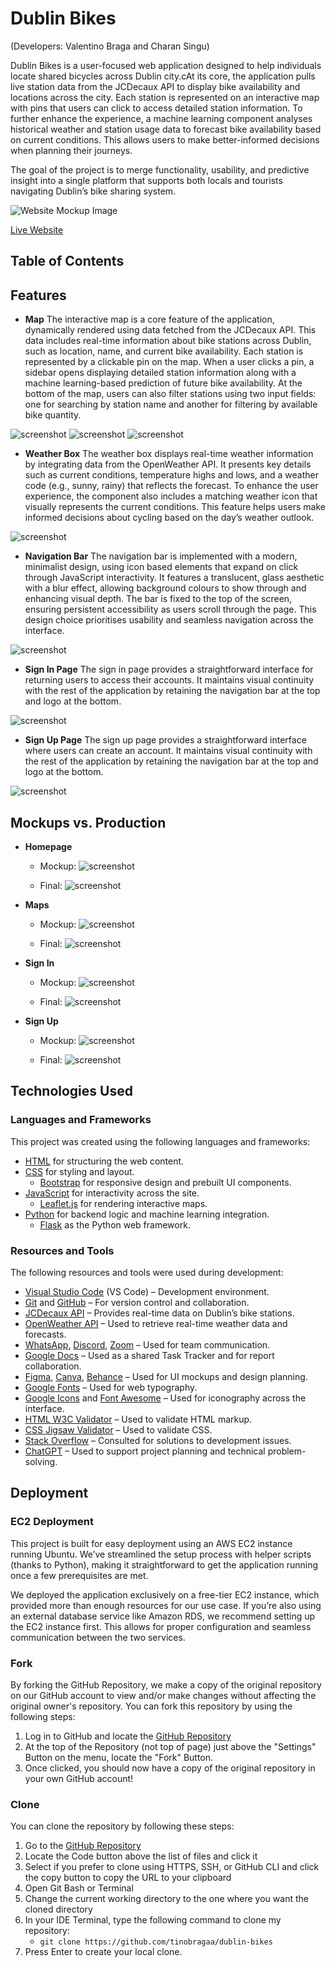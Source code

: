 # Dublin Bikes
(Developers: Valentino Braga and Charan Singu)

Dublin Bikes is a user-focused web application designed to help individuals locate shared bicycles across Dublin city.cAt its core, the application pulls live station data from the JCDecaux API to display bike availability and locations across the city. Each station is represented on an interactive map with pins that users can click to access detailed station information. To further enhance the experience, a machine learning component analyses historical weather and station usage data to forecast bike availability based on current conditions. This allows users to make better-informed decisions when planning their journeys.

The goal of the project is to merge functionality, usability, and predictive insight into a single platform that supports both locals and tourists navigating Dublin’s bike sharing system. 

![Website Mockup Image](/docs/features/dublinbikes-mockup.png)

[Live Website](http://16.170.206.160/)

## Table of Contents

## Features

- **Map**
The interactive map is a core feature of the application, dynamically rendered using data fetched from the JCDecaux API. This data includes real-time information about bike stations across Dublin, such as location, name, and current bike availability. Each station is represented by a clickable pin on the map. When a user clicks a pin, a sidebar opens displaying detailed station information along with a machine learning-based prediction of future bike availability. At the bottom of the map, users can also filter stations using two input fields: one for searching by station name and another for filtering by available bike quantity.

![screenshot](/docs/features/map-final.png)
![screenshot](/docs/features/prediction.png)
![screenshot](/docs/features/search-control.png)

- **Weather Box**
The weather box displays real-time weather information by integrating data from the OpenWeather API. It presents key details such as current conditions, temperature highs and lows, and a weather code (e.g., sunny, rainy) that reflects the forecast. To enhance the user experience, the component also includes a matching weather icon that visually represents the current conditions. This feature helps users make informed decisions about cycling based on the day’s weather outlook.

![screenshot](/docs/features/weather-box.png)

- **Navigation Bar**
The navigation bar is implemented with a modern, minimalist design, using icon based elements that expand on click through JavaScript interactivity. It features a translucent, glass aesthetic with a blur effect, allowing background colours to show through and enhancing visual depth. The bar is fixed to the top of the screen, ensuring persistent accessibility as users scroll through the page. This design choice prioritises usability and seamless navigation across the interface.

![screenshot](/docs/features/nav-bar.png)

- **Sign In Page**
The sign in page provides a straightforward interface for returning users to access their accounts. It maintains visual continuity with the rest of the application by retaining the navigation bar at the top and logo at the bottom. 

![screenshot](/docs/features/log-in-final.png)

- **Sign Up Page**
The sign up page provides a straightforward interface where users can create an account. It maintains visual continuity with the rest of the application by retaining the navigation bar at the top and logo at the bottom. 

![screenshot](/docs/features/sign-up-final.png)

## Mockups vs. Production

- **Homepage**
  - Mockup:
  ![screenshot](/docs/mockup/homepage-mockup.png)

  - Final:
      ![screenshot](/docs/features/dublinbikes-homepage.png)

- **Maps**
  - Mockup:
  ![screenshot](/docs/mockup/map-mockup.png)

  - Final:
      ![screenshot](/docs/features/map-final.png)

- **Sign In**
  - Mockup:
  ![screenshot](/docs/mockup/log-in-mockup.png)

  - Final:
      ![screenshot](/docs/features/log-in-final.png)

- **Sign Up**
  - Mockup:
  ![screenshot](/docs/mockup/sign-up-mockup.png)

  - Final:
      ![screenshot](/docs/features/sign-up-final.png)


## Technologies Used

### Languages and Frameworks

This project was created using the following languages and frameworks:

- [HTML](https://en.wikipedia.org/wiki/HTML) for structuring the web content.
- [CSS](https://en.wikipedia.org/wiki/CSS) for styling and layout.
  - [Bootstrap](https://getbootstrap.com/) for responsive design and prebuilt UI components.
- [JavaScript](https://en.wikipedia.org/wiki/JavaScript) for interactivity across the site.
  - [Leaflet.js](https://leafletjs.com/) for rendering interactive maps.
- [Python](https://www.python.org/) for backend logic and machine learning integration.
  - [Flask](https://flask.palletsprojects.com/) as the Python web framework.

### Resources and Tools

The following resources and tools were used during development:

- [Visual Studio Code](https://code.visualstudio.com/) (VS Code) – Development environment.
- [Git](https://git-scm.com/) and [GitHub](https://github.com/) – For version control and collaboration.
- [JCDecaux API](https://developer.jcdecaux.com/) – Provides real-time data on Dublin’s bike stations.
- [OpenWeather API](https://openweathermap.org/api) – Used to retrieve real-time weather data and forecasts.
- [WhatsApp](https://www.whatsapp.com/), [Discord](https://discord.com/), [Zoom](https://zoom.us/) – Used for team communication.
- [Google Docs](https://docs.google.com/) – Used as a shared Task Tracker and for report collaboration.
- [Figma](https://www.figma.com/), [Canva](https://www.canva.com/), [Behance](https://www.behance.net/) – Used for UI mockups and design planning.
- [Google Fonts](https://fonts.google.com/) – Used for web typography.
- [Google Icons](https://fonts.google.com/icons) and [Font Awesome](https://fontawesome.com/) – Used for iconography across the interface.
- [HTML W3C Validator](https://validator.w3.org/) – Used to validate HTML markup.
- [CSS Jigsaw Validator](https://jigsaw.w3.org/css-validator/) – Used to validate CSS.
- [Stack Overflow](https://stackoverflow.com/) – Consulted for solutions to development issues.
- [ChatGPT](https://chat.openai.com/) – Used to support project planning and technical problem-solving.

## Deployment

### EC2 Deployment

This project is built for easy deployment using an AWS EC2 instance running Ubuntu. We’ve streamlined the setup process with helper scripts (thanks to Python), making it straightforward to get the application running once a few prerequisites are met.

We deployed the application exclusively on a free-tier EC2 instance, which provided more than enough resources for our use case. If you’re also using an external database service like Amazon RDS, we recommend setting up the EC2 instance first. This allows for proper configuration and seamless communication between the two services.

### Fork

By forking the GitHub Repository, we make a copy of the original repository on our GitHub account to view and/or make changes without affecting the original owner's repository.
You can fork this repository by using the following steps:

1. Log in to GitHub and locate the [GitHub Repository](https://github.com/tinobragaa/dublin-bikes)
2. At the top of the Repository (not top of page) just above the "Settings" Button on the menu, locate the "Fork" Button.
3. Once clicked, you should now have a copy of the original repository in your own GitHub account!

### Clone

You can clone the repository by following these steps:

1. Go to the [GitHub Repository](https://github.com/tinobragaa/dublin-bikes) 
2. Locate the Code button above the list of files and click it 
3. Select if you prefer to clone using HTTPS, SSH, or GitHub CLI and click the copy button to copy the URL to your clipboard
4. Open Git Bash or Terminal
5. Change the current working directory to the one where you want the cloned directory
6. In your IDE Terminal, type the following command to clone my repository:
	- `git clone https://github.com/tinobragaa/dublin-bikes`
7. Press Enter to create your local clone.